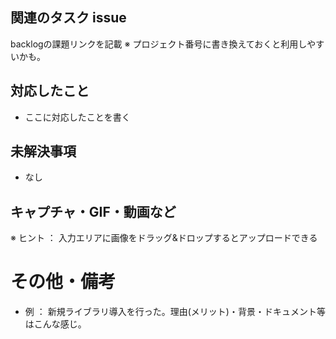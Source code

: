 ## 関連のタスク issue

backlogの課題リンクを記載
※ プロジェクト番号に書き換えておくと利用しやすいかも。

## 対応したこと

- ここに対応したことを書く

## 未解決事項

- なし

## キャプチャ・GIF・動画など

※ ヒント ： 入力エリアに画像をドラッグ&ドロップするとアップロードできる

# その他・備考

- 例 ： 新規ライブラリ導入を行った。理由(メリット)・背景・ドキュメント等はこんな感じ。

